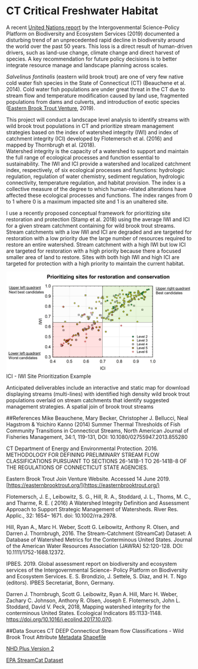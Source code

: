 # CT Critical Freshwater Habitat

A recent [United Nations report](https://www.ipbes.net/global-assessment-biodiversity-ecosystem-services)
by the Intergovenmental Science-Policy Platform on Biodiversity and Ecosystem Services (2019) 
documented a disturbing trend of an unprecedented rapid decline in biodiversity around the world over the past 50 years.
This loss is a direct result of human-driven drivers, such as land-use change, climate change and direct harvest of 
species. A key recommendation for future policy decisions is to better integrate resource manage and landscape
planning across scales.

*Salvelinus fontinalis* (eastern wild brook trout) are one of very few native cold water fish species in the 
State of Connecticut (CT) (Beauchene et al. 2014).  Cold water fish populations are under great threat in 
the CT due to stream flow and temperature modification caused by land use, fragmented populations from dams and 
culverts, and introduction of exotic species ([Eastern Brook Trout Venture](https://easternbrooktrout.org/), 2019).

This project will conduct a landscape level analysis to identify streams with wild brook trout populations in CT 
and prioritize stream management strategies based on the index of watershed integrity (IWI) and index of 
catchment integrity (ICI) developed by Flotemersch et al. (2016) and mapped by Thornbrugh et al. (2018).  
Watershed integrity is the capacity of a watershed to support and maintain the full range of ecological processes and 
function essential to sustainability.  The IWI and ICI provide a watershed and localized catchment index, respectively, 
of six ecological processes and functions:  hydrologic regulation, regulation of water chemistry, sediment regulation, 
hydrologic connectivity, temperature regulation, and habitat provision.  The index is a collective measure of the 
degree to which human-related alterations have affected these ecological processes and functions.
The index ranges from 0 to 1 where 0 is a maximum impacted site and 1 is an unaltered site.

I use a recently proposed conceptual framework for prioritizing site restoration and protection (Stamp et al. 2018)
using the average IWI and ICI for a given stream catchment containing for wild brook trout streams. Stream catchments 
with a low IWI and ICI are degraded and are targeted for restoration with a low priority due the large number of 
resources required to restore an entire watershed.  Stream catchment with a high IWI but low ICI are targeted for restoration
with a high priority because there a focused smaller area of land to restore.  Sites with both high IWI and high ICI
are targeted for protection with a high priority to maintain the current habitat. 

![ICI - IWI Site Prioritization Example](graphics/ICI_IWI_Example.png)
ICI - IWI Site Prioritization Example

Anticipated deliverables include an interactive and static map for download displaying streams (multi-lines) 
with identified high density wild brook trout populations overlaid on stream catchments that identify suggested management
strategies. A spatial join of brook trout streams

##References
Mike Beauchene, Mary Becker, Christopher J. Bellucci, Neal Hagstrom & Yoichiro Kanno (2014) Summer Thermal Thresholds 
of Fish Community Transitions in Connecticut Streams, North American Journal of Fisheries Management, 
34:1, 119-131, DOI: 10.1080/02755947.2013.855280 

CT Department of Energy and Environmental Protection. 2016.  METHODOLOGY FOR DEFINING PRELIMINARY STREAM FLOW 
CLASSIFICATIONS PURSUANT TO SECTIONS 26-141B-1 TO 26-141B-8 OF THE REGULATIONS OF CONNECTICUT STATE AGENCIES.

Eastern Brook Trout Join Venture Website.  Accessed 14 June 2019.
[https://easternbrooktrout.org/](https://easternbrooktrout.org/)

Flotemersch, J. E., Leibowitz, S. G., Hill, R. A., Stoddard, J. L., Thoms, M. C., and Tharme, R. E. ( 2016) 
A Watershed Integrity Definition and Assessment Approach to Support Strategic Management of Watersheds. 
River Res. Applic., 32: 1654– 1671. doi: 10.1002/rra.2978. 

Hill, Ryan A., Marc H. Weber, Scott G. Leibowitz, Anthony R. Olsen, and Darren J. Thornbrugh, 2016. 
The Stream-Catchment (StreamCat) Dataset: A Database of Watershed Metrics for the Conterminous United States. 
Journal of the American Water Resources Association (JAWRA) 52:120-128. DOI: 10.1111/1752-1688.12372.

IPBES. 2019. Global assessment report on biodiversity and ecosystem services of the Intergovernmental Science- 
Policy Platform on Biodiversity and Ecosystem Services. E. S. Brondizio, J. Settele, S. Díaz, and H. T. Ngo (editors). 
IPBES Secretariat, Bonn, Germany.

Darren J. Thornbrugh, Scott G. Leibowitz, Ryan A. Hill, Marc H. Weber, Zachary C. Johnson, Anthony R. Olsen, 
Joseph E. Flotemersch, John L. Stoddard, David V. Peck, 2018, Mapping watershed integrity for the conterminous 
United States. Ecological Indicators 85:1133-1148. https://doi.org/10.1016/j.ecolind.2017.10.070.

##Data Sources
CT DEEP Connecticut Stream flow Classifications - Wild Brook Trout Attribute
[Metadata](http://www.cteco.uconn.edu/metadata/dep/document/final_streamflow_classifications_fgdc_plus.htm)
[Shapefile](ftp://ftp.ct.gov/dep/gis/shapefile_format_zip/FinalStreamflowClassifications_shp.zip)

[NHD Plus Version 2](http://www.horizon-systems.com/NHDPlus/NHDPlusV2_home.php)

[EPA StreamCat Dataset](ftp://newftp.epa.gov/EPADataCommons/ORD/NHDPlusLandscapeAttributes/StreamCat/WelcomePage.html)


